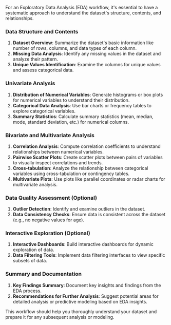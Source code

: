 For an Exploratory Data Analysis (EDA) workflow, it's essential to have a systematic approach to understand the dataset's structure, contents, and relationships.

### Data Structure and Contents
1. **Dataset Overview**: Summarize the dataset's basic information like number of rows, columns, and data types of each column.
2. **Missing Data Analysis**: Identify any missing values in the dataset and analyze their pattern.
3. **Unique Values Identification**: Examine the columns for unique values and assess categorical data.

### Univariate Analysis
1. **Distribution of Numerical Variables**: Generate histograms or box plots for numerical variables to understand their distribution.
2. **Categorical Data Analysis**: Use bar charts or frequency tables to explore categorical variables.
3. **Summary Statistics**: Calculate summary statistics (mean, median, mode, standard deviation, etc.) for numerical columns.

### Bivariate and Multivariate Analysis
1. **Correlation Analysis**: Compute correlation coefficients to understand relationships between numerical variables.
2. **Pairwise Scatter Plots**: Create scatter plots between pairs of variables to visually inspect correlations and trends.
3. **Cross-tabulation**: Analyze the relationship between categorical variables using cross-tabulation or contingency tables.
4. **Multivariate Plots**: Use plots like parallel coordinates or radar charts for multivariate analysis.

### Data Quality Assessment (Optional)
1. **Outlier Detection**: Identify and examine outliers in the dataset.
2. **Data Consistency Checks**: Ensure data is consistent across the dataset (e.g., no negative values for age).

### Interactive Exploration (Optional)
1. **Interactive Dashboards**: Build interactive dashboards for dynamic exploration of data.
2. **Data Filtering Tools**: Implement data filtering interfaces to view specific subsets of data.

### Summary and Documentation
1. **Key Findings Summary**: Document key insights and findings from the EDA process.
2. **Recommendations for Further Analysis**: Suggest potential areas for detailed analysis or predictive modeling based on EDA insights.

This workflow should help you thoroughly understand your dataset and prepare it for any subsequent analysis or modeling.